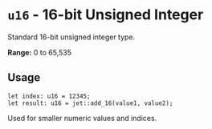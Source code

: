 # `u16` - 16-bit Unsigned Integer

Standard 16-bit unsigned integer type.

**Range:** 0 to 65,535

## Usage
```simplicity
let index: u16 = 12345;
let result: u16 = jet::add_16(value1, value2);
```

Used for smaller numeric values and indices.
